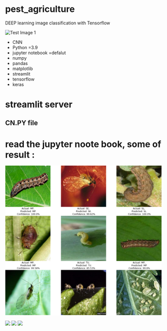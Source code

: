 # pest_agriculture

DEEP learning image classification with Tensorflow

![Test Image 1](https://camo.githubusercontent.com/aeb4f612bd9b40d81c62fcbebd6db44a5d4344b8b962be0138817e18c9c06963/68747470733a2f2f7777772e74656e736f72666c6f772e6f72672f696d616765732f74665f6c6f676f5f686f72697a6f6e74616c2e706e67)

- CNN
- Python =3.9
- jupyter notebook =defalut
- numpy
- pandas
- matplotlib
- streamlit 
- tensorflow 
- keras
# streamlit server 
## CN.PY file 

# read the jupyter noote book, some of result :
 
![](https://github.com/abduallheid/deep_learning_pest_tomato_CNN/blob/main/pestp.png)

![](https://img.shields.io/github/stars/pandao/editor.md.svg) ![](https://img.shields.io/github/forks/pandao/editor.md.svg) ![](https://img.shields.io/github/tag/pandao/editor.md.svg) 
